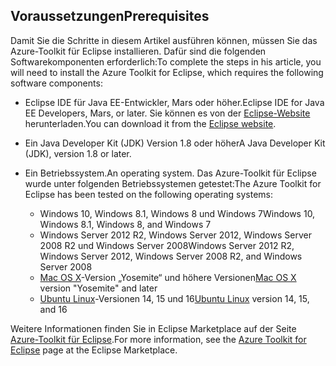 ## <a name="prerequisites"></a><span data-ttu-id="06310-101">Voraussetzungen</span><span class="sxs-lookup"><span data-stu-id="06310-101">Prerequisites</span></span>
<span data-ttu-id="06310-102">Damit Sie die Schritte in diesem Artikel ausführen können, müssen Sie das Azure-Toolkit für Eclipse installieren. Dafür sind die folgenden Softwarekomponenten erforderlich:</span><span class="sxs-lookup"><span data-stu-id="06310-102">To complete the steps in his article, you will need to install the Azure Toolkit for Eclipse, which requires the following software components:</span></span>

* <span data-ttu-id="06310-103">Eclipse IDE für Java EE-Entwickler, Mars oder höher.</span><span class="sxs-lookup"><span data-stu-id="06310-103">Eclipse IDE for Java EE Developers, Mars, or later.</span></span> <span data-ttu-id="06310-104">Sie können es von der [Eclipse-Website](http://www.eclipse.org/downloads/) herunterladen.</span><span class="sxs-lookup"><span data-stu-id="06310-104">You can download it from the [Eclipse website](http://www.eclipse.org/downloads/).</span></span>

* <span data-ttu-id="06310-105">Ein Java Developer Kit (JDK) Version 1.8 oder höher</span><span class="sxs-lookup"><span data-stu-id="06310-105">A Java Developer Kit (JDK), version 1.8 or later.</span></span>

* <span data-ttu-id="06310-106">Ein Betriebssystem.</span><span class="sxs-lookup"><span data-stu-id="06310-106">An operating system.</span></span> <span data-ttu-id="06310-107">Das Azure-Toolkit für Eclipse wurde unter folgenden Betriebssystemen getestet:</span><span class="sxs-lookup"><span data-stu-id="06310-107">The Azure Toolkit for Eclipse has been tested on the following operating systems:</span></span>
  
  * <span data-ttu-id="06310-108">Windows 10, Windows 8.1, Windows 8 und Windows 7</span><span class="sxs-lookup"><span data-stu-id="06310-108">Windows 10, Windows 8.1, Windows 8, and Windows 7</span></span>
  * <span data-ttu-id="06310-109">Windows Server 2012 R2, Windows Server 2012, Windows Server 2008 R2 und Windows Server 2008</span><span class="sxs-lookup"><span data-stu-id="06310-109">Windows Server 2012 R2, Windows Server 2012, Windows Server 2008 R2, and Windows Server 2008</span></span>
  * <span data-ttu-id="06310-110">[Mac OS X](http://www.apple.com/osx)-Version „Yosemite“ und höhere Versionen</span><span class="sxs-lookup"><span data-stu-id="06310-110">[Mac OS X](http://www.apple.com/osx) version "Yosemite" and later</span></span>
  * <span data-ttu-id="06310-111">[Ubuntu Linux](http://www.ubuntu.com)-Versionen 14, 15 und 16</span><span class="sxs-lookup"><span data-stu-id="06310-111">[Ubuntu Linux](http://www.ubuntu.com) version 14, 15, and 16</span></span>

<span data-ttu-id="06310-112">Weitere Informationen finden Sie in Eclipse Marketplace auf der Seite [Azure-Toolkit für Eclipse](http://marketplace.eclipse.org/content/azure-toolkit-eclipse).</span><span class="sxs-lookup"><span data-stu-id="06310-112">For more information, see the [Azure Toolkit for Eclipse](http://marketplace.eclipse.org/content/azure-toolkit-eclipse) page at the Eclipse Marketplace.</span></span>

<!--
> [!IMPORTANT]
> If you are using the Azure Toolkit for Eclipse on Windows, the toolkit requires installing the Azure SDK 2.9.6 or later in order to use the Azure emulator. You have two options for installing the Azure SDK:
> 
> * You can download and install the Azure SDK by using the [Web Platform Installer (WebPI)](http://go.microsoft.com/fwlink/?LinkID=252838).
> * If you do not have the Azure SDK installed when you create your first Azure deployment project, you will be prompted to automatically download install the requisite version of the Azure SDK.
> 
> Note that the Azure SDK is required on Windows only.
> 
> 
-->
